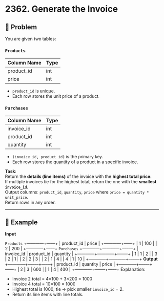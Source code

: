 # 2362. Generate the Invoice

## 📘 Problem

You are given two tables:

### `Products`
| Column Name | Type |
|-------------|------|
| product_id  | int  |
| price       | int  |

- `product_id` is unique.  
- Each row stores the unit price of a product.

### `Purchases`
| Column Name | Type |
|-------------|------|
| invoice_id  | int  |
| product_id  | int  |
| quantity    | int  |

- `(invoice_id, product_id)` is the primary key.  
- Each row stores the quantity of a product in a specific invoice.

**Task:**  
Return the **details (line items)** of the invoice with the **highest total price**.  
If multiple invoices tie for the highest total, return the one with the **smallest `invoice_id`**.  
Output columns: `product_id`, `quantity`, `price` where `price = quantity * unit_price`.  
Return rows in any order.

---

## 🔎 Example

**Input**

`Products`
+————+—––+
| product_id | price |
+————+—––+
| 1          | 100   |
| 2          | 200   |
+————+—––+
`Purchases`
+————+————+–––––+
| invoice_id | product_id | quantity |
+————+————+–––––+
| 1          | 1          | 2        |
| 3          | 2          | 1        |
| 2          | 2          | 3        |
| 2          | 1          | 4        |
| 4          | 1          | 10       |
+————+————+–––––+
**Output**
+————+–––––+—––+
| product_id | quantity | price |
+————+–––––+—––+
| 2          | 3        | 600   |
| 1          | 4        | 400   |
+————+–––––+—––+
Explanation:
- Invoice 2 total = 4×100 + 3×200 = 1000  
- Invoice 4 total = 10×100 = 1000  
- Highest total is 1000; tie → pick smaller `invoice_id` = 2.  
- Return its line items with line totals.